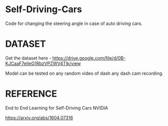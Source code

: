 # Self-Driving-Cars
Code for changing the steering angle in case of auto driving cars.



# DATASET
Get the dataset here - https://drive.google.com/file/d/0B-KJCaaF7elleG1RbzVPZWV4Tlk/view


Model can be tested on any random video of dash any dash cam recording.

# REFERENCE

End to End Learning for Self-Driving Cars
NVIDIA

https://arxiv.org/abs/1604.07316

